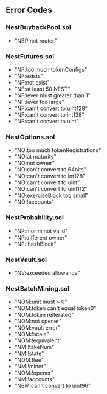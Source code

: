 ## Error Codes
### NestBuybackPool.sol
- "NBP:not router"

### NestFutures.sol
- "NF:too much tokenConfigs"
- "NF:exists"
- "NF:not exist"
- "NF:at least 50 NEST"
- "NF:lever must greater than 1"
- "NF:lever too large"
- "NF:can't convert to uint128"
- "NF:can't convert to int128"
- "NF:can't convert to uint"

### NestOptions.sol
- "NO:too much tokenRegistrations"
- "NO:at maturity"
- "NO:not owner"
- "NO:can't convert to 64bits"
- "NO:can't convert to int128"
- "NO:can't convert to uint"
- "NO:can't convert to uint112"
- "NO:exerciseBlock too small"
- "NO:!accounts"

### NestProbability.sol
- "NP:n or m not valid"
- "NP:different owner"
- "NP:!hashBlock"

### NestVault.sol
- "NV:exceeded allowance"

### NestBatchMining.sol
- "NOM:unit must > 0"
- "NOM:token can't equal token0"
- "NOM:token reiterated"
- "NOM:not opener"
- "NOM:vault error"
- "NOM:!scale"
- "NOM:!equivalent"
- "NM:!takeNum"
- "NM:!state"
- "NOM:!fee"
- "NM:!miner"
- "NOM:!opener"
- "NM:!accounts"
- "NBM:can't convert to uint96"


